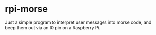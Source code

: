 # rpi-morse

Just a simple program to interpret user messages into morse code, and beep them out via an IO pin on a Raspberry Pi. 
